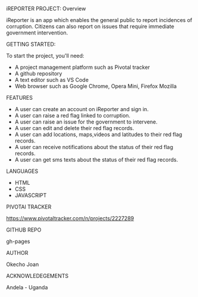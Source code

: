 iREPORTER PROJECT: Overview

iReporter is an app which enables the general public to report incidences of corruption. Citizens can also report on issues that require immediate government intervention.

GETTING STARTED:

To start the project, you'll need:
- A project management platform such as Pivotal tracker
- A github repository
- A text editor such as VS Code
- Web browser such as Google Chrome, Opera Mini, Firefox Mozilla

FEATURES

- A user can create an account on iReporter and sign in.
- A user can raise a red flag linked to corruption.
- A user can raise an issue for the government to intervene.
- A user can edit and delete their red flag records.
- A user can add locations, maps,videos and latitudes to their red flag records.
- A user can receive notifications about the status of their red flag records.
- A user can get sms texts about the status of their red flag records.

LANGUAGES
- HTML
- CSS
- JAVASCRIPT

PIVOTAl TRACKER

https://www.pivotaltracker.com/n/projects/2227289

GITHUB REPO


gh-pages


AUTHOR

Okecho Joan

ACKNOWLEDEGEMENTS

Andela - Uganda